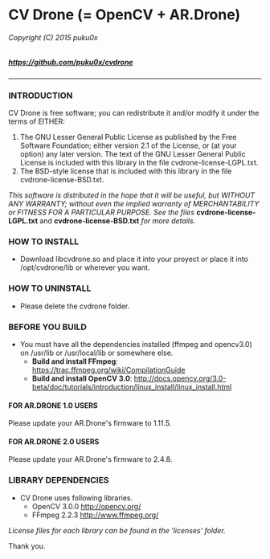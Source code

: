 # CV Drone (= OpenCV + AR.Drone)
###### Copyright (C) 2015 puku0x
##### https://github.com/puku0x/cvdrone

------------------------------------------------------------------------------------------

### INTRODUCTION
CV Drone is free software; you can redistribute it and/or modify it under the terms of EITHER:
  1. The GNU Lesser General Public License as published by the Free Software Foundation; either version 2.1 of the License, or (at your option) any later version. The text of the GNU Lesser General Public License is included with this library in the file cvdrone-license-LGPL.txt.
  2. The BSD-style license that is included with this library in the file  cvdrone-license-BSD.txt.

 _This software is distributed in the hope that it will be useful, but WITHOUT ANY WARRANTY; without even the implied warranty of MERCHANTABILITY or FITNESS FOR A PARTICULAR PURPOSE. See the files_  __cvdrone-license-LGPL.txt__ and __cvdrone-license-BSD.txt__ _for more details._

### HOW TO INSTALL
* Download libcvdrone.so and place it into your proyect or place it into /opt/cvdrone/lib or wherever you want.

### HOW TO UNINSTALL
* Please delete the cvdrone folder.

### BEFORE YOU BUILD
* You must have all the dependencies installed (ffmpeg and opencv3.0) on /usr/lib or /usr/local/lib or somewhere else.
  * __Build and install FFmpeg__: https://trac.ffmpeg.org/wiki/CompilationGuide
  * __Build and install OpenCV 3.0__: http://docs.opencv.org/3.0-beta/doc/tutorials/introduction/linux_install/linux_install.html

#### FOR AR.DRONE 1.0 USERS
Please update your AR.Drone's firmware to 1.11.5.

#### FOR AR.DRONE 2.0 USERS
Please update your AR.Drone's firmware to 2.4.8.

### LIBRARY DEPENDENCIES
* CV Drone uses following libraries.
  * OpenCV 3.0.0 <BSD license>
    http://opencv.org/
   * FFmpeg 2.2.3 <LGPL v2.1 license>
    http://www.ffmpeg.org/

_License files for each library can be found in the 'licenses' folder._

Thank you.
